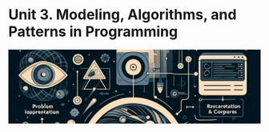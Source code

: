 # Unit 3. Modeling, Algorithms, and Patterns in Programming

<img class="header" src="../images/ud3_ict2.jpeg"/>
